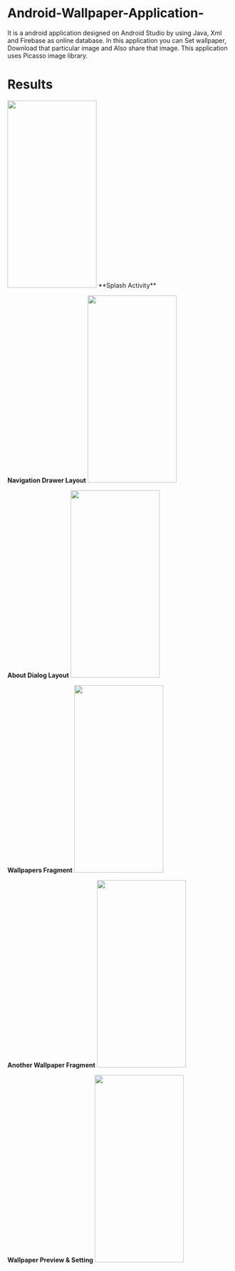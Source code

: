 # Android-Wallpaper-Application-
It is a android application designed on Android Studio by using Java, Xml and Firebase as online database. In this application you can Set wallpaper, Download that particular image and Also share that image. This application uses Picasso image library.

# Results

<img src="https://github.com/devdasamale/Android-Wallpaper-Application-/assets/100094659/71216b05-9dce-4cf9-9507-4858aa5f58c0" width=200 height=420>
**Splash Activity**


**Navigation Drawer Layout**
<img src="https://github.com/devdasamale/Android-Wallpaper-Application-/assets/100094659/e6ca9ff0-784e-461e-84bd-75ade5eaa92a" width=200 height=420>

**About Dialog Layout**
<img src="https://github.com/devdasamale/Android-Wallpaper-Application-/assets/100094659/ac3f235d-3da3-4616-b8e4-5c95f9b441d0" width=200 height=420>

**Wallpapers Fragment**
<img src="https://github.com/devdasamale/Android-Wallpaper-Application-/assets/100094659/08d61885-ef0f-4427-b80e-2b1ed876400e" width=200 height=420>

**Another Wallpaper Fragment**
<img src="https://github.com/devdasamale/Android-Wallpaper-Application-/assets/100094659/82e40b81-a06e-4b63-a06f-1860e7ad65c8" width=200 height=420>

**Wallpaper Preview & Setting**
<img src="https://github.com/devdasamale/Android-Wallpaper-Application-/assets/100094659/428fbae6-2b26-424d-825d-58a177ce8482" width=200 height=420>





